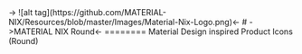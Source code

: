 <p align="center">
  <img /(https://github.com/MATERIAL-NIX/Resources/blob/master/Images/Material-Nix-Logo.png)>
</p>->
![alt tag](https://github.com/MATERIAL-NIX/Resources/blob/master/Images/Material-Nix-Logo.png)<- 
# ->MATERIAL NIX Round<-
========
Material Design inspired Product Icons (Round)
